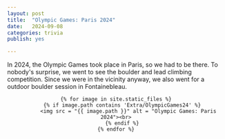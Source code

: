 ```yaml
---
layout: post
title:  "Olympic Games: Paris 2024"
date:   2024-09-08
categories: trivia
publish: yes

---
```


In 2024, the Olympic Games took place in Paris, so we had to be there. To nobody's surprise, we went to see the boulder and lead climbing competition. Since we were in the vicinity anyway, we also went for a outdoor boulder session in Fontainebleau.

<center>

    {% for image in site.static_files %}
        {% if image.path contains 'Extra/OlympicGames24' %}
            <img src = "{{ image.path }}" alt = "Olympic Games: Paris 2024"><br>
        {% endif %}
    {% endfor %}

</center>